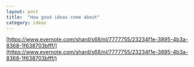 ```yaml
---
layout: post
title:  "How good ideas come about"
category: ideas
---
```


[https://www.evernote.com/shard/s68/nl/7777755/23234f1e-3895-4b3a-8368-1f638703bfff/](https://www.evernote.com/shard/s68/nl/7777755/23234f1e-3895-4b3a-8368-1f638703bfff/)

